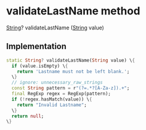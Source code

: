 


# validateLastName method








[String](https://api.flutter.dev/flutter/dart-core/String-class.html)? validateLastName
([String](https://api.flutter.dev/flutter/dart-core/String-class.html) value)








## Implementation

```dart
static String? validateLastName(String value) \{
  if (value.isEmpty) \{
    return 'Lastname must not be left blank.';
  \}
  // ignore: unnecessary_raw_strings
  const String pattern = r"(?=.*?[A-Za-z]).+";
  final RegExp regex = RegExp(pattern);
  if (!regex.hasMatch(value)) \{
    return "Invalid Lastname";
  \}
  return null;
\}
```







